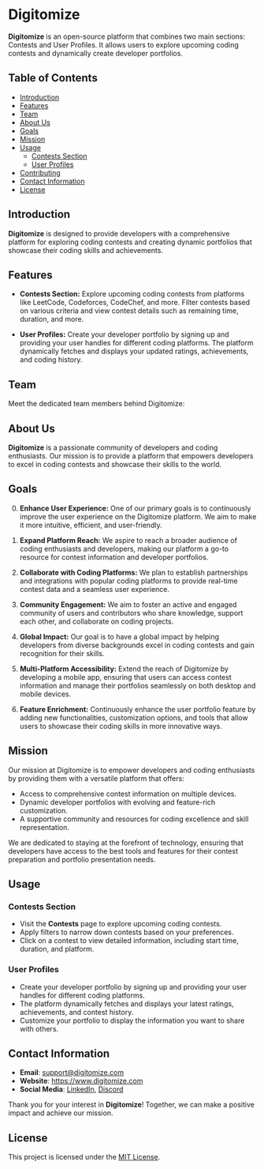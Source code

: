 # Digitomize

**Digitomize** is an open-source platform that combines two main sections: Contests and User Profiles. It allows users to explore upcoming coding contests and dynamically create developer portfolios.

## Table of Contents

- [Introduction](#introduction)
- [Features](#features)
- [Team](#team)
- [About Us](#about-us)
- [Goals](#goals)
- [Mission](#mission)
- [Usage](#usage)
  - [Contests Section](#contests-section)
  - [User Profiles](#user-profiles)
- [Contributing](#contributing)
- [Contact Information](#contact-information)
- [License](#license)

## Introduction

**Digitomize** is designed to provide developers with a comprehensive platform for exploring coding contests and creating dynamic portfolios that showcase their coding skills and achievements.

## Features

- **Contests Section:** Explore upcoming coding contests from platforms like LeetCode, Codeforces, CodeChef, and more. Filter contests based on various criteria and view contest details such as remaining time, duration, and more.

- **User Profiles:** Create your developer portfolio by signing up and providing your user handles for different coding platforms. The platform dynamically fetches and displays your updated ratings, achievements, and coding history.

## Team

Meet the dedicated team members behind Digitomize:
<!-- - [Name of Team Member 1](#): [Role]
- [Name of Team Member 2](#): [Role]
- [Name of Team Member 3](#): [Role] -->

## About Us

**Digitomize** is a passionate community of developers and coding enthusiasts. Our mission is to provide a platform that empowers developers to excel in coding contests and showcase their skills to the world.

## Goals

0. **Enhance User Experience:** One of our primary goals is to continuously improve the user experience on the Digitomize platform. We aim to make it more intuitive, efficient, and user-friendly.

1. **Expand Platform Reach:** We aspire to reach a broader audience of coding enthusiasts and developers, making our platform a go-to resource for contest information and developer portfolios.

2. **Collaborate with Coding Platforms:** We plan to establish partnerships and integrations with popular coding platforms to provide real-time contest data and a seamless user experience.

3. **Community Engagement:** We aim to foster an active and engaged community of users and contributors who share knowledge, support each other, and collaborate on coding projects.

4. **Global Impact:** Our goal is to have a global impact by helping developers from diverse backgrounds excel in coding contests and gain recognition for their skills.

5. **Multi-Platform Accessibility:** Extend the reach of Digitomize by developing a mobile app, ensuring that users can access contest information and manage their portfolios seamlessly on both desktop and mobile devices.

6. **Feature Enrichment:** Continuously enhance the user portfolio feature by adding new functionalities, customization options, and tools that allow users to showcase their coding skills in more innovative ways.

## Mission

Our mission at Digitomize is to empower developers and coding enthusiasts by providing them with a versatile platform that offers:

- Access to comprehensive contest information on multiple devices.
- Dynamic developer portfolios with evolving and feature-rich customization.
- A supportive community and resources for coding excellence and skill representation.

We are dedicated to staying at the forefront of technology, ensuring that developers have access to the best tools and features for their contest preparation and portfolio presentation needs.

## Usage

### Contests Section

- Visit the **Contests** page to explore upcoming coding contests.
- Apply filters to narrow down contests based on your preferences.
- Click on a contest to view detailed information, including start time, duration, and platform.

### User Profiles

- Create your developer portfolio by signing up and providing your user handles for different coding platforms.
- The platform dynamically fetches and displays your latest ratings, achievements, and contest history.
- Customize your portfolio to display the information you want to share with others.

## Contact Information

- **Email**: support@digitomize.com
- **Website**: https://www.digitomize.com
- **Social Media**: [LinkedIn](https://www.linkedin.com/company/digitomize), [Discord](https://discord.gg/bsbBytBqBc)

Thank you for your interest in **Digitomize**! Together, we can make a positive impact and achieve our mission.

## License

This project is licensed under the [MIT License](../LICENSE).
